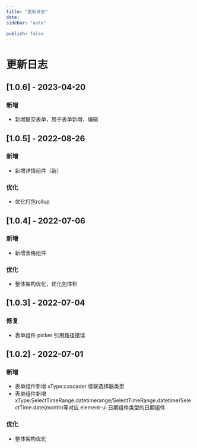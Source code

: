 ```yaml
---
title: "更新日志"
date:
sidebar: "auto"

publish: false
---
```


# 更新日志

## [1.0.6] - 2023-04-20

### 新增

- 新增提交表单，用于表单新增、编辑

## [1.0.5] - 2022-08-26

### 新增

- 新增详情组件（新）

### 优化

- 优化打包rollup

## [1.0.4] - 2022-07-06

### 新增

- 新增表格组件

### 优化

- 整体架构优化，优化包体积

## [1.0.3] - 2022-07-04

### 修复

- 表单组件 picker 引用路径错误

## [1.0.2] - 2022-07-01

### 新增

- 表单组件新增 xType:cascader 级联选择器类型
- 表单组件新增 xType:SelectTimeRange.datetimerange/SelectTimeRange.datetime/SelectTime.date(month)等对应 element-ui 日期组件类型的日期组件

### 优化

- 整体架构优化
